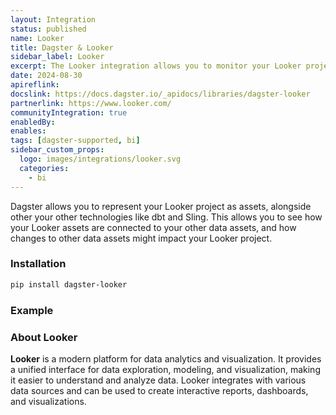 ```yaml
---
layout: Integration
status: published
name: Looker
title: Dagster & Looker
sidebar_label: Looker
excerpt: The Looker integration allows you to monitor your Looker project as assets in Dagster, along with other data assets.
date: 2024-08-30
apireflink:
docslink: https://docs.dagster.io/_apidocs/libraries/dagster-looker
partnerlink: https://www.looker.com/
communityIntegration: true
enabledBy:
enables:
tags: [dagster-supported, bi]
sidebar_custom_props: 
  logo: images/integrations/looker.svg
  categories:
    - bi
---
```


Dagster allows you to represent your Looker project as assets, alongside other your other technologies like dbt and Sling. This allows you to see how your Looker assets are connected to your other data assets, and how changes to other data assets might impact your Looker project.

### Installation

```bash
pip install dagster-looker
```

### Example

<CodeExample filePath="integrations/looker.py" language="python" />

### About Looker

**Looker** is a modern platform for data analytics and visualization. It provides a unified interface for data exploration, modeling, and visualization, making it easier to understand and analyze data. Looker integrates with various data sources and can be used to create interactive reports, dashboards, and visualizations.
